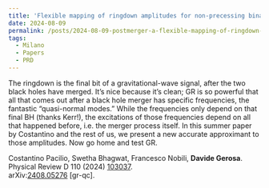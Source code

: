 ```yaml
---
title: 'Flexible mapping of ringdown amplitudes for non-precessing binary black holes'
date: 2024-08-09
permalink: /posts/2024-08-09-postmerger-a-flexible-mapping-of-ringdown-amplitudes-for-non-precessing-binary-black-holes
tags:
  - Milano
  - Papers
  - PRD
---
```


The ringdown is the final bit of a gravitational-wave signal, after the two black holes have merged. It’s nice because it’s clean; GR is so powerful that all that comes out after a black hole merger has specific frequencies, the fantastic “quasi-normal modes.” While the frequencies only depend on that final BH (thanks Kerr!), the excitations of those frequencies depend on all that happened before, i.e. the merger process itself. In this summer paper by Costantino and the rest of us, we present a new accurate approximant to those amplitudes. Now go home and test GR.

Costantino Pacilio, Swetha Bhagwat, Francesco Nobili, **Davide Gerosa**.  
Physical Review D 110 (2024) [103037](<https://journals.aps.org/prd/abstract/10.1103/PhysRevD.110.103037>).  
arXiv:[](<https://arxiv.org/abs/2204.00026>)[](<https://arxiv.org/abs/2204.03423>)[2408.05276](<https://arxiv.org/abs/2408.05276>) [gr-qc].

